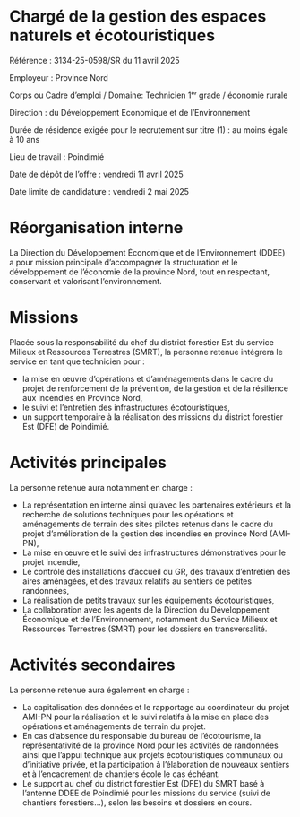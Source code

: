 # Chargé de la gestion des espaces naturels et écotouristiques

Référence : 3134-25-0598/SR du 11 avril 2025

Employeur : Province Nord

Corps ou Cadre d’emploi / Domaine: Technicien 1ᵉʳ grade / économie rurale

Direction : du Développement Economique et de l’Environnement

Durée de résidence exigée pour le recrutement sur titre (1) : au moins égale à 10 ans

Lieu de travail : Poindimié

Date de dépôt de l’offre : vendredi 11 avril 2025

Date limite de candidature : vendredi 2 mai 2025

# Réorganisation interne

La Direction du Développement Économique et de l’Environnement (DDEE) a pour mission principale d’accompagner la structuration et le développement de l’économie de la province Nord, tout en respectant, conservant et valorisant l’environnement.

# Missions

Placée sous la responsabilité du chef du district forestier Est du service Milieux et Ressources Terrestres (SMRT), la personne retenue intégrera le service en tant que technicien pour :

- la mise en œuvre d’opérations et d’aménagements dans le cadre du projet de renforcement de la prévention, de la gestion et de la résilience aux incendies en Province Nord,
- le suivi et l’entretien des infrastructures écotouristiques,
- un support temporaire à la réalisation des missions du district forestier Est (DFE) de Poindimié.

# Activités principales

La personne retenue aura notamment en charge :

- La représentation en interne ainsi qu’avec les partenaires extérieurs et la recherche de solutions techniques pour les opérations et aménagements de terrain des sites pilotes retenus dans le cadre du projet d’amélioration de la gestion des incendies en province Nord (AMI-PN),
- La mise en œuvre et le suivi des infrastructures démonstratives pour le projet incendie,
- Le contrôle des installations d’accueil du GR, des travaux d’entretien des aires aménagées, et des travaux relatifs au sentiers de petites randonnées,
- La réalisation de petits travaux sur les équipements écotouristiques,
- La collaboration avec les agents de la Direction du Développement Économique et de l’Environnement, notamment du Service Milieux et Ressources Terrestres (SMRT) pour les dossiers en transversalité.

# Activités secondaires

La personne retenue aura également en charge :

- La capitalisation des données et le rapportage au coordinateur du projet AMI-PN pour la réalisation et le suivi relatifs à la mise en place des opérations et aménagements de terrain du projet.
- En cas d’absence du responsable du bureau de l’écotourisme, la représentativité de la province Nord pour les activités de randonnées ainsi que l’appui technique aux projets écotouristiques communaux ou d’initiative privée, et la participation à l’élaboration de nouveaux sentiers et à l’encadrement de chantiers école le cas échéant.
- Le support au chef du district forestier Est (DFE) du SMRT basé à l’antenne DDEE de Poindimié pour les missions du service (suivi de chantiers forestiers…), selon les besoins et dossiers en cours.